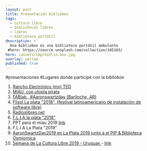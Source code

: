 ```yaml
---
layout: post
title: Presentación bibliobox
tags:
  - cultura libre
  - bibliotecas libres
  - libros
  - biblioteca portátil
description: >
  Una bibliobox es una biblioteca portátil ambulante
 #hero: https://source.unsplash.com/collection/145103/
hero: /assets/img/biblio.box.jpg
overlay: yellow
published: true
---
```


#presentaciones
#Lugares donde participé con la bibliobox
1. [Rancho Electrónico (mx) TED](https://ranchoelectronico.org/primer-encuentro-de-tecnologias-editoriales-libres/ )
2. [MIAU, con utopía pirata](https://vimeo.com/302743782)
3. [FABlab , #Aaronswartzday (Bariloche, AR)](http://www.bariloche.gov.ar/noticia2014.php?noticia=9742)
4. [Flisol La plata "2018", (festival latinoamericano de instalación de software libre)](http://flisol.lafuenteunlp.com.ar/)
5. [Radioslibres.net](https://radioslibres.net/crea-tu-biblioteca-digital-portatil/)
6. [F.L.I.A la plata "2018"](https://twitter.com/librenauta/status/981925501534134272)
7. PPT para el miau 2019 [link](https://bibliobox.copiona.com/_site-ppt/bibliobox.html)
8. F.L.I.A La Plata "2019"
9. [AaronSwartzDay2019 en  La Plata 2019 junto a el PIP & Biblioteca Osmiornica ](https://aaronswartzday.partidopirata.com.ar)
10. [Semana de La Cultura Libre 2019 - Uruguay ]( http://festival.creativecommons.uy/) - [link](https://bibliobox.copiona.com/_site-ppt/bibliobox.html)
